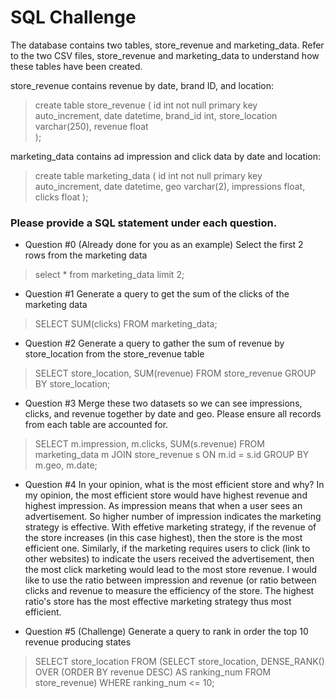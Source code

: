 # SQL Challenge

The database contains two tables, store_revenue and marketing_data.  Refer to the two CSV
files, store_revenue and marketing_data to understand how these tables have been created.

store_revenue contains revenue by date, brand ID, and location:

 >  create table store_revenue (
 >     id int not null primary key auto_increment,
 >    date datetime,
 >    brand_id int,
 >    store_location varchar(250),
 >    revenue float  
 >  );

marketing_data contains ad impression and click data by date and location:

> create table marketing_data (
>  id int not null primary key auto_increment,
>  date datetime,
>  geo varchar(2),
>  impressions float,
>  clicks float
> );

### Please provide a SQL statement under each question.

* Question #0 (Already done for you as an example)
 Select the first 2 rows from the marketing data
​
>  select *
>  from marketing_data
> limit 2;
​
*  Question #1
 Generate a query to get the sum of the clicks of the marketing data
​ 
> SELECT SUM(clicks) 
> FROM marketing_data;
​
*  Question #2
 Generate a query to gather the sum of revenue by store_location from the store_revenue table
​ 
> SELECT store_location, SUM(revenue) 
> FROM store_revenue 
> GROUP BY store_location;
​
*  Question #3
 Merge these two datasets so we can see impressions, clicks, and revenue together by date
and geo.
 Please ensure all records from each table are accounted for.
​ 
> SELECT m.impression, m.clicks, SUM(s.revenue) 
> FROM marketing_data m JOIN store_revenue s
> ON m.id = s.id
> GROUP BY m.geo, m.date;
​
* Question #4
 In your opinion, what is the most efficient store and why?
In my opinion, the most efficient store would have highest revenue and highest impression. As impression means that when a user sees an advertisement. So higher number of impression indicates the marketing strategy is effective. With effetive marketing strategy, if the revenue of the store increases (in this case highest), then the store is the most efficient one. Similarly, if the marketing requires users to click (link to other websites) to indicate the users received the advertisement, then the most click marketing would lead to the most store revenue. I would like to use the ratio between impression and revenue (or ratio between clicks and revenue to measure the efficiency of the store. The highest ratio's store has the most effective marketing strategy thus most efficient. 
 
* Question #5 (Challenge)
 Generate a query to rank in order the top 10 revenue producing states
​ 
> SELECT store_location
> FROM (SELECT store_location, DENSE_RANK() OVER (ORDER BY revenue DESC) AS ranking_num FROM store_revenue)
> WHERE ranking_num <= 10;
​ 
